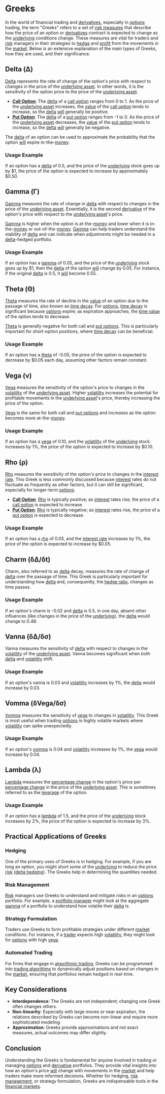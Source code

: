 # Greeks

In the world of financial trading and [derivatives](../d/derivatives.md), especially in [options](../o/options.md) trading, the term "Greeks" refers to a set of [risk measures](../r/risk_measures.md) that describe how the price of an option or [derivatives](../d/derivatives.md) contract is expected to change as the [underlying](../u/underlying.md) conditions change. These measures are vital for traders and [risk](../r/risk.md) managers in their strategies to [hedge](../h/hedge.md) and [profit](../p/profit.md) from the movements in the [market](../m/market.md). Below is an extensive explanation of the main types of Greeks, how they are used, and their significance.

## Delta (Δ)

[Delta](../d/delta.md) represents the rate of change of the option's price with respect to changes in the price of the [underlying asset](../u/underlying_asset.md). In other words, it is the sensitivity of the option price to the price of the [underlying asset](../u/underlying_asset.md).

- **[Call Option](../c/call_option.md)**: The [delta](../d/delta.md) of a [call option](../c/call_option.md) ranges from 0 to 1. As the price of the [underlying asset](../u/underlying_asset.md) increases, the [value](../v/value.md) of the [call option](../c/call_option.md) tends to increase, so the [delta](../d/delta.md) [will](../w/will.md) generally be positive.
- **[Put Option](../p/put.md)**: The [delta](../d/delta.md) of a [put option](../p/put.md) ranges from -1 to 0. As the price of the [underlying asset](../u/underlying_asset.md) decreases, the [value](../v/value.md) of the [put option](../p/put.md) tends to increase, so the [delta](../d/delta.md) [will](../w/will.md) generally be negative.

The [delta](../d/delta.md) of an option can be used to approximate the probability that the option [will](../w/will.md) expire in-the-[money](../m/money.md).

### Usage Example
If an option has a [delta](../d/delta.md) of 0.5, and the price of the [underlying](../u/underlying.md) stock goes up by $1, the price of the option is expected to increase by approximately $0.50.

## Gamma (Γ)

[Gamma](../g/gamma.md) measures the rate of change in [delta](../d/delta.md) with respect to changes in the price of the [underlying asset](../u/underlying_asset.md). Essentially, it is the second [derivative](../d/derivative.md) of the option's price with respect to the [underlying asset](../u/underlying_asset.md)'s price.

[Gamma](../g/gamma.md) is higher when the option is at-the-[money](../m/money.md) and lower when it is in-the-[money](../m/money.md) or out-of-the-[money](../m/money.md). [Gamma](../g/gamma.md) can help traders understand the stability of [delta](../d/delta.md) and can indicate when adjustments might be needed in a [delta](../d/delta.md)-hedged portfolio.

### Usage Example
If an option has a [gamma](../g/gamma.md) of 0.05, and the price of the [underlying](../u/underlying.md) stock goes up by $1, then the [delta](../d/delta.md) of the option [will](../w/will.md) change by 0.05. For instance, if the original [delta](../d/delta.md) is 0.5, it [will](../w/will.md) become 0.55.

## Theta (Θ)

[Theta](../t/theta.md) measures the rate of decline in the [value](../v/value.md) of an option due to the passage of time, also known as [time decay](../t/time_decay.md). For [options](../o/options.md), [time decay](../t/time_decay.md) is significant because [options](../o/options.md) expire; as expiration approaches, the [time value](../t/time_value.md) of the option tends to decrease.

[Theta](../t/theta.md) is generally negative for both call and [put options](../p/put_options.md). This is particularly important for short-option positions, where [time decay](../t/time_decay.md) can be beneficial.

### Usage Example
If an option has a [theta](../t/theta.md) of -0.05, the price of the option is expected to decrease by $0.05 each day, assuming other factors remain constant.

## Vega (ν)

[Vega](../v/vega.md) measures the sensitivity of the option's price to changes in the [volatility](../v/volatility.md) of the [underlying asset](../u/underlying_asset.md). Higher [volatility](../v/volatility.md) increases the potential for profitable movements in the [underlying asset](../u/underlying_asset.md)'s price, thereby increasing the price of the option.

[Vega](../v/vega.md) is the same for both call and [put options](../p/put_options.md) and increases as the option becomes more at-the-[money](../m/money.md).

### Usage Example
If an option has a [vega](../v/vega.md) of 0.10, and the [volatility](../v/volatility.md) of the [underlying](../u/underlying.md) stock increases by 1%, the price of the option is expected to increase by $0.10.

## Rho (ρ)

[Rho](../r/rho.md) measures the sensitivity of the option's price to changes in the [interest rate](../i/interest_rate.md). This Greek is less commonly discussed because [interest](../i/interest.md) rates do not fluctuate as frequently as other factors, but it can still be significant, especially for longer-term [options](../o/options.md).

- **[Call Option](../c/call_option.md)**: [Rho](../r/rho.md) is typically positive; as [interest](../i/interest.md) rates rise, the price of a [call option](../c/call_option.md) is expected to increase.
- **[Put Option](../p/put.md)**: [Rho](../r/rho.md) is typically negative; as [interest](../i/interest.md) rates rise, the price of a [put option](../p/put.md) is expected to decrease.

### Usage Example
If an option has a [rho](../r/rho.md) of 0.05, and the [interest rate](../i/interest_rate.md) increases by 1%, the price of the option is expected to increase by $0.05.

## Charm (δΔ/δt)

Charm, also referred to as [delta](../d/delta.md) decay, measures the rate of change of [delta](../d/delta.md) over the passage of time. This Greek is particularly important for understanding how [delta](../d/delta.md) and, consequently, the [hedge ratio](../h/hedge_ratio.md), changes as time passes.

### Usage Example
If an option's charm is -0.02 and [delta](../d/delta.md) is 0.5, in one day, absent other influences (like changes in the price of the [underlying](../u/underlying.md)), the [delta](../d/delta.md) would change to 0.48.

## Vanna (δΔ/δσ)

Vanna measures the sensitivity of [delta](../d/delta.md) with respect to changes in the [volatility](../v/volatility.md) of the [underlying asset](../u/underlying_asset.md). Vanna becomes significant when both [delta](../d/delta.md) and [volatility](../v/volatility.md) shift.

### Usage Example
If an option's vanna is 0.03 and [volatility](../v/volatility.md) increases by 1%, the [delta](../d/delta.md) would increase by 0.03.

## Vomma (δVega/δσ)

[Vomma](../v/vomma.md) measures the sensitivity of [vega](../v/vega.md) to changes in [volatility](../v/volatility.md). This Greek is most useful when trading [options](../o/options.md) in highly volatile markets where [volatility](../v/volatility.md) can spike unexpectedly.

### Usage Example
If an option's [vomma](../v/vomma.md) is 0.04 and [volatility](../v/volatility.md) increases by 1%, the [vega](../v/vega.md) would increase by 0.04.

## Lambda (λ)

[Lambda](../l/lambda.md) measures the [percentage change](../p/percentage_change.md) in the option's price per [percentage change](../p/percentage_change.md) in the price of the [underlying asset](../u/underlying_asset.md). This is sometimes referred to as the [leverage](../l/leverage.md) of the option.

### Usage Example
If an option has a [lambda](../l/lambda.md) of 1.5, and the price of the [underlying](../u/underlying.md) stock increases by 2%, the price of the option is expected to increase by 3%.

## Practical Applications of Greeks

### Hedging

One of the primary uses of Greeks is in hedging. For example, if you are long an option, you might short some of the [underlying](../u/underlying.md) to reduce the price [risk](../r/risk.md) ([delta hedging](../d/delta_hedging.md)). The Greeks help in determining the quantities needed.

### Risk Management

[Risk](../r/risk.md) managers use Greeks to understand and mitigate risks in an [options](../o/options.md) portfolio. For example, a [portfolio manager](../p/portfolio_manager.md) might look at the aggregate [gamma](../g/gamma.md) of a portfolio to understand how volatile their [delta](../d/delta.md) is.

### Strategy Formulation

Traders use Greeks to form profitable strategies under different [market](../m/market.md) conditions. For instance, if a [trader](../t/trader.md) expects high [volatility](../v/volatility.md), they might look for [options](../o/options.md) with high [vega](../v/vega.md).

### Automated Trading

For firms that engage in [algorithmic trading](../a/accountability.md), Greeks can be programmed into [trading algorithms](../t/trading_algorithms.md) to dynamically adjust positions based on changes in the [market](../m/market.md), ensuring that portfolios remain hedged in real-time.

## Key Considerations

- **Interdependence**: The Greeks are not independent; changing one Greek often changes others.
- **Non-linearity**: Especially with large moves or near expiration, the relations described by Greeks can become non-linear and require more sophisticated modeling.
- **Approximation**: Greeks provide approximations and not exact measures, actual outcomes may differ slightly.

## Conclusion

Understanding the Greeks is fundamental for anyone involved in trading or managing [options](../o/options.md) and [derivative](../d/derivative.md) portfolios. They provide vital insights into how an option's price [will](../w/will.md) change with movements in the [market](../m/market.md) and help traders make more informed decisions. Whether for hedging, [risk management](../r/risk_management.md), or strategy formulation, Greeks are indispensable tools in the [financial markets](../f/financial_market.md).